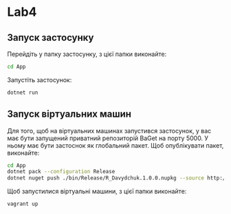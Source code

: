 # Lab4
## Запуск застосунку
Перейдіть у папку застосунку, з цієї папки виконайте:
```bash
cd App
```
Запустіть застосунок:
```bash
dotnet run
```

## Запуск віртуальних машин
Для того, щоб на віртуальних машинах запустився застосунок, у вас має бути запущений приватний репозиторій BaGet на порту 5000.
У ньому має бути застоснок як глобальний пакет. Щоб опублікувати пакет, виконайте:
```bash
cd App
dotnet pack --configuration Release
dotnet nuget push ./bin/Release/R_Davydchuk.1.0.0.nupkg --source http://localhost:5000/v3/index.json
```

Щоб запустилися віртуальні машини, з цієї папки виконайте:
```bash
vagrant up
```
